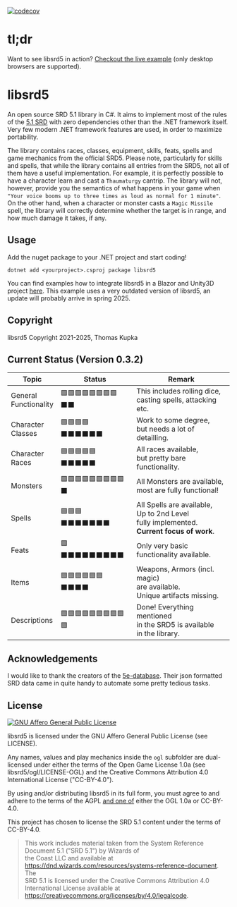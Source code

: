 [![codecov](https://codecov.io/gh/kupka/libsrd5/branch/main/graph/badge.svg?token=541OS360LT)](https://codecov.io/gh/kupka/libsrd5)

# tl;dr

Want to see libsrd5 in action? [Checkout the live example](https://kupka.github.io/libsrd5-examples/unity/index.html) (only desktop browsers are supported).

# libsrd5

An open source SRD 5.1 library in C#. It aims to implement most of the rules of the [5.1 SRD](https://dnd.wizards.com/articles/features/systems-reference-document-srd) 
with zero dependencies other than the .NET framework itself. Very few modern .NET framework features are used, in order to maximize portability.

The library contains races, classes, equipment, skills, feats, spells and game mechanics from the official SRD5. Please note, particularly for skills and spells,
that while the library contains all entries from the SRD5, not all of them have a useful implementation. For example, it is perfectly possible to have a character
learn and cast a `Thaumaturgy` cantrip. The library will not, however, provide you the semantics of what happens in your game when 
`"Your voice booms up to three times as loud as normal for 1 minute"`. On the other hand, when a character or monster casts a `Magic Missile` spell, the library
will correctly determine whether the target is in range, and how much damage it takes, if any.

## Usage

Add the nuget package to your .NET project and start coding!

```dotnet add <yourproject>.csproj package libsrd5```

You can find examples how to integrate libsrd5 in a Blazor and Unity3D project [here](https://github.com/kupka/libsrd5-examples). 
This example uses a very outdated version of libsrd5, an update will probably arrive in spring 2025.

## Copyright

libsrd5 Copyright 2021-2025, Thomas Kupka

## Current Status (Version 0.3.2)

| Topic                 | Status            | Remark                   |
------------------------|-------------------|--------------------------|
| General <br> Functionality | 🟩🟩🟩🟩🟩🟩🟩🟩⬛⬛ | This includes rolling dice, <br> casting spells, attacking etc. |
| Character <br> Classes     | 🟩🟩🟩🟩⬛⬛⬛⬛⬛⬛ | Work to some degree, <br> but needs a lot of detailling. |
| Character <br> Races       | 🟩🟩🟩🟩🟩⬛⬛⬛⬛⬛ | All races available, <br> but pretty bare functionality. |
| Monsters              | 🟩🟩🟩🟩🟩🟩🟩🟩🟩⬛ | All Monsters are available, <br> most are fully functional! |
| Spells                | 🟩🟩🟩⬛⬛⬛⬛⬛⬛⬛ | All Spells are available, <br> Up to 2nd Level <br> fully implemented.<br> **Current focus of work**. |
| Feats                 | 🟩⬛⬛⬛⬛⬛⬛⬛⬛⬛ | Only very basic <br> functionality available. |
| Items                 | 🟩🟩🟩🟩🟩🟩⬛⬛⬛⬛ | Weapons, Armors (incl. magic) <br> are available. <br> Unique artifacts missing. |
| Descriptions          | 🟩🟩🟩🟩🟩🟩🟩🟩🟩🟩 | Done! Everything mentioned<br> in the SRD5 is available<br> in the library. |

## Acknowledgements

I would like to thank the creators of the [5e-database](https://github.com/5e-bits/5e-database). Their json
formatted SRD data came in quite handy to automate some pretty tedious tasks.

## License

[![GNU Affero General Public License](https://www.gnu.org/graphics/agplv3-155x51.png)](https://www.gnu.org/licenses/agpl-3.0.html)

libsrd5 is licensed under the GNU Affero General Public License (see LICENSE). 

Any names, values and play mechanics inside the `ogl` subfolder are dual-licensed under either the terms of the Open Game License 1.0a (see libsrd5/ogl/LICENSE-OGL) and the Creative Commons Attribution 4.0 International License ("CC-BY-4.0").

By using and/or distributing libsrd5 in its full form, you must agree to and adhere to the terms of the AGPL <ins>and one of</ins> either the OGL 1.0a or CC-BY-4.0.

This project has chosen to license the SRD 5.1 content under the terms of CC-BY-4.0.

> This work includes material taken from the System Reference Document 5.1 ("SRD 5.1") by Wizards of <br>
> the Coast LLC and available at https://dnd.wizards.com/resources/systems-reference-document. The<br>
> SRD 5.1 is licensed under the Creative Commons Attribution 4.0 International License available at<br>
> https://creativecommons.org/licenses/by/4.0/legalcode.